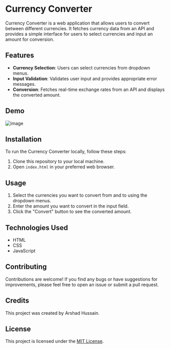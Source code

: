 # Currency Converter

Currency Converter is a web application that allows users to convert between different currencies. It fetches currency data from an API and provides a simple interface for users to select currencies and input an amount for conversion.

## Features

- **Currency Selection**: Users can select currencies from dropdown menus.
- **Input Validation**: Validates user input and provides appropriate error messages.
- **Conversion**: Fetches real-time exchange rates from an API and displays the converted amount.

## Demo

![image](https://github.com/Arshad-96/currencyConverterApp/assets/130095869/3cb3b197-0b26-4d48-bae2-7af4376b8ccd)


## Installation

To run the Currency Converter locally, follow these steps:

1. Clone this repository to your local machine.
2. Open `index.html` in your preferred web browser.

## Usage

1. Select the currencies you want to convert from and to using the dropdown menus.
2. Enter the amount you want to convert in the input field.
3. Click the "Convert" button to see the converted amount.

## Technologies Used

- HTML
- CSS
- JavaScript

## Contributing

Contributions are welcome! If you find any bugs or have suggestions for improvements, please feel free to open an issue or submit a pull request.

## Credits

This project was created by Arshad Hussain.

## License

This project is licensed under the [MIT License](LICENSE).





